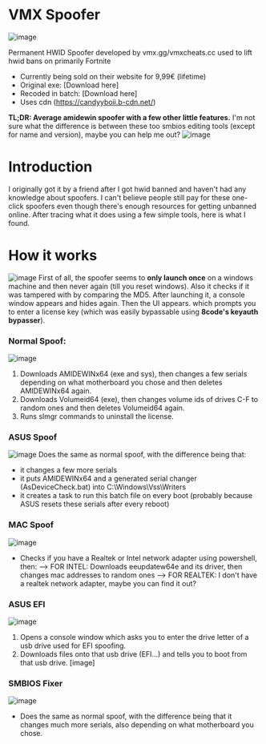 # VMX Spoofer
![image](https://github.com/user-attachments/assets/df48c882-6e89-47eb-867e-e18bc6f16150)

Permanent HWID Spoofer developed by vmx.gg/vmxcheats.cc used to lift hwid bans on primarily Fortnite
- Currently being sold on their website for 9,99€ (lifetime)
- Original exe: [Download here]
- Recoded in batch: [Download here]
- Uses cdn (https://candyyboii.b-cdn.net/)

**TL;DR: Average amidewin spoofer with a few other little features.**
I'm not sure what the difference is between these too smbios editing tools (except for name and version), maybe you can help me out?
![image](https://github.com/user-attachments/assets/adb41126-a222-45ef-9d6a-9dc180a2cc6f)

# Introduction
I originally got it by a friend after I got hwid banned and haven't had any knowledge about spoofers. I can't believe people still pay for these one-click spoofers even though there's enough resources for getting unbanned online. After tracing what it does using a few simple tools, here is what I found.

# How it works
![image](https://github.com/user-attachments/assets/b4f245c5-9ead-41de-a435-38dfc4006420)
First of all, the spoofer seems to **only launch once** on a windows machine and then never again (till you reset windows). Also it checks if it was tampered with by comparing the MD5. After launching it, a console window appears and hides again. Then the UI appears. which prompts you to enter a license key (which was easily bypassable using **8code's keyauth bypasser**).

### Normal Spoof:
![image](https://github.com/user-attachments/assets/a8dedcfc-8b18-429b-9e9e-f0ede5de0f8e)
1. Downloads AMIDEWINx64 (exe and sys), then changes a few serials depending on what motherboard you chose and then deletes AMIDEWINx64 again.
2. Downloads Volumeid64 (exe), then changes volume ids of drives C-F to random ones and then deletes Volumeid64 again.
3. Runs slmgr commands to uninstall the license.

### ASUS Spoof
![image](https://github.com/user-attachments/assets/f81be862-e265-4025-8ac5-c57e07c831fb)
Does the same as normal spoof, with the difference being that:
- it changes a few more serials
- it puts AMIDEWINx64 and a generated serial changer (AsDeviceCheck.bat) into C:\Windows\Vss\Writers
- it creates a task to run this batch file on every boot (probably because ASUS resets these serials after every reboot)

### MAC Spoof
![image](https://github.com/user-attachments/assets/fc6eab53-0471-4977-a6a9-0bd81b72cb1d)
- Checks if you have a Realtek or Intel network adapter using powershell, then:
--> FOR INTEL: Downloads eeupdatew64e and its driver, then changes mac addresses to random ones
--> FOR REALTEK: I don't have a realtek network adapter, maybe you can find it out?

### ASUS EFI
![image](https://github.com/user-attachments/assets/abf2b46a-0134-4621-80e2-ae6e055d9a87)
1. Opens a console window which asks you to enter the drive letter of a usb drive used for EFI spoofing.
2. Downloads files onto that usb drive (EFI...) and tells you to boot from that usb drive.
[image]

### SMBIOS Fixer
![image](https://github.com/user-attachments/assets/25079505-c999-4e4d-8622-4833c74ad64d)
- Does the same as normal spoof, with the difference being that it changes much more serials, also depending on what motherboard you chose.
